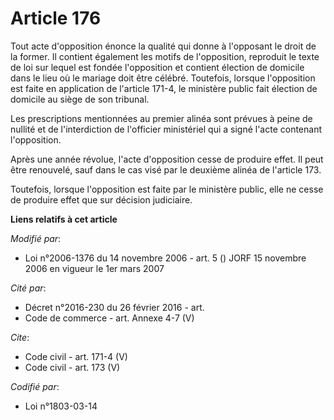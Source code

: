 # Article 176

Tout acte d'opposition énonce la qualité qui donne à l'opposant le droit de la former. Il contient également les motifs de
l'opposition, reproduit le texte de loi sur lequel est fondée l'opposition et contient élection de domicile dans le lieu où
le mariage doit être célébré. Toutefois, lorsque l'opposition est faite en application de l'article 171-4, le ministère
public fait élection de domicile au siège de son tribunal. 

Les prescriptions mentionnées au premier alinéa sont prévues à peine de nullité et de l'interdiction de l'officier
ministériel qui a signé l'acte contenant l'opposition. 

Après une année révolue, l'acte d'opposition cesse de produire effet. Il peut être renouvelé, sauf dans le cas visé par le
deuxième alinéa de l'article 173. 

Toutefois, lorsque l'opposition est faite par le ministère public, elle ne cesse de produire effet que sur décision
judiciaire.

**Liens relatifs à cet article**

_Modifié par_:

  - Loi n°2006-1376 du 14 novembre 2006 - art. 5 () JORF 15 novembre 2006 en vigueur le 1er mars 2007

_Cité par_:

  - Décret n°2016-230 du 26 février 2016 - art.
  - Code de commerce - art. Annexe 4-7 (V)

_Cite_:

  - Code civil - art. 171-4 (V)
  - Code civil - art. 173 (V)

_Codifié par_:

  - Loi n°1803-03-14
